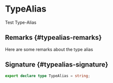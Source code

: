 
# TypeAlias

Test Type-Alias

## Remarks {#typealias-remarks}

Here are some remarks about the type alias

## Signature {#typealias-signature}

```typescript
export declare type TypeAlias = string;
```
